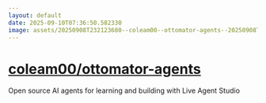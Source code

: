 ```yaml
---
layout: default
date: 2025-09-10T07:36:50.582330
image: assets/20250908T232123680--coleam00--ottomator-agents--20250908T233230744--cropped.png
---
```


# [coleam00/ottomator-agents](https://github.com/coleam00/ottomator-agents)

Open source AI agents for learning and building with Live Agent Studio
